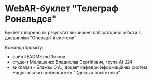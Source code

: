 # WebAR-буклет "Телеграф Рональдса"
Буклет створено як результат виконання лабораторної роботи з дисциплiни
"Операцiйнi системи"

Команда проєкту:
- файл README.md Змінив
- студент Мелашенко Владислав Сергiйович, група AI-224
- викладач - Блажко О.А., доцент кафедри iнформацiйних систем Нацiонального унiверситету "Одеська полiтехнiка"
